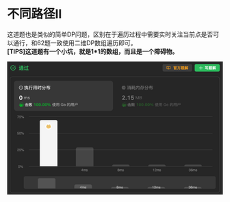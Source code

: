 # 不同路径II
这道题也是类似的简单DP问题，区别在于遍历过程中需要实时关注当前点是否可以通行，和62题一致使用二维DP数组遍历即可。  
**[TIPS]这道题有一个小坑，就是1*1的数组，而且是一个障碍物。**  

![img.png](img.png)
